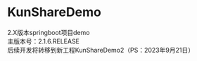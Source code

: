 # KunShareDemo
2.X版本springboot项目demo<br>
主版本号：2.1.6.RELEASE<br>
后续开发将转移到新工程KunShareDemo2（PS：2023年9月21日）